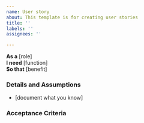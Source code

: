 ```yaml
---
name: User story
about: This template is for creating user stories
title: ''
labels: ''
assignees: ''

---
```


**As a** [role]  
 **I need** [function]  
 **So that** [benefit] 
 ### Details and Assumptions
 * [document what you know]
   
 ### Acceptance Criteria
